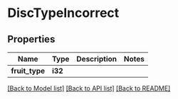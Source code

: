 # DiscTypeIncorrect

## Properties

Name | Type | Description | Notes
------------ | ------------- | ------------- | -------------
**fruit_type** | **i32** |  | 

[[Back to Model list]](../README.md#documentation-for-models) [[Back to API list]](../README.md#documentation-for-api-endpoints) [[Back to README]](../README.md)


